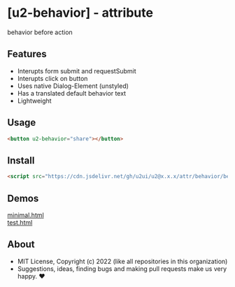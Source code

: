 # [u2-behavior] - attribute
behavior before action

## Features

- Interupts form submit and requestSubmit
- Interupts click on button
- Uses native Dialog-Element (unstyled)
- Has a translated default behavior text
- Lightweight

## Usage

```html
<button u2-behavior="share"></button>
```

## Install

```html
<script src="https://cdn.jsdelivr.net/gh/u2ui/u2@x.x.x/attr/behavior/behavior.min.js" type=module async></script>
```

## Demos

[minimal.html](http://gcdn.li/u2ui/u2@main/attr/behavior/tests/minimal.html)  
[test.html](http://gcdn.li/u2ui/u2@main/attr/behavior/tests/test.html)  

## About

- MIT License, Copyright (c) 2022 <u2> (like all repositories in this organization) <br>
- Suggestions, ideas, finding bugs and making pull requests make us very happy. ♥

